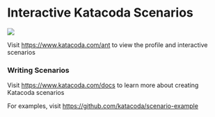 # Interactive Katacoda Scenarios

[![](http://shields.katacoda.com/katacoda/ant/count.svg)](https://www.katacoda.com/ant "Get your profile on Katacoda.com")

Visit https://www.katacoda.com/ant to view the profile and interactive scenarios

### Writing Scenarios
Visit https://www.katacoda.com/docs to learn more about creating Katacoda scenarios

For examples, visit https://github.com/katacoda/scenario-example
